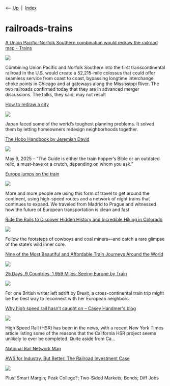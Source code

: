 <div class="nav">

⟵ [Up](index.html)  \|  [Index](index.html)

</div>

# railroads-trains

<div class="cards">

<div class="card">

<div class="card-title">

[A Union Pacific-Norfolk Southern combination would redraw the railroad
map -
Trains](https://www.trains.com/trn/news-reviews/news-wire/a-union-pacific-norfolk-southern-combination-would-redraw-the-railroad-map/)

</div>

<div class="card-image">

[![](https://www.trains.com/wp-content/uploads/2025/07/TRN_UP_NS_Lassen.jpg)](https://www.trains.com/trn/news-reviews/news-wire/a-union-pacific-norfolk-southern-combination-would-redraw-the-railroad-map/)

</div>

Combining Union Pacific and Norfolk Southern into the first
transcontinental railroad in the U.S. would create a 52,215-mile
colossus that could offer seamless service from coast to coast,
bypassing longtime interchange choke points in Chicago and at gateways
along the Mississippi River. The two railroads confirmed today that they
are in advanced merger discussions. The talks, they said, may not result

</div>

<div class="card">

<div class="card-title">

[How to redraw a
city](https://worksinprogress.co/issue/how-to-redraw-a-city)

</div>

<div class="card-image">

[![](https://lh7-rt.googleusercontent.com/docsz/AD_4nXeyL3rK9korFgyxTePlX9o7sLuHtyRyxlc2RLYhBzkGLx68U_LS1DvmJ5T3e0G31p6okySv5FMWkULm9vP74BlEqUc0279Hq6N2iPUYjNmm2NXSofIevCmwW5k7zGQOnRR5en2eFA?key=08h8Jndk-Tm2I-jLMzW21wcf)](https://worksinprogress.co/issue/how-to-redraw-a-city)

</div>

Japan faced some of the world’s toughest planning problems. It solved
them by letting homeowners redesign neighborhoods together.

</div>

<div class="card">

<div class="card-title">

[The Hobo Handbook by Jeremiah
David](https://www.theparisreview.org/blog/2025/05/09/the-hobo-handbook/?src=longreads)

</div>

<div class="card-image">

[![](https://www.theparisreview.org/blog/wp-content/uploads/2025/04/tpr-hadada-roundell-logo-1.png)](https://www.theparisreview.org/blog/2025/05/09/the-hobo-handbook/?src=longreads)

</div>

May 9, 2025 – “The Guide is either the train hopper’s Bible or an
outdated relic, a must-have or a crutch, depending on whom you ask.”

</div>

<div class="card">

<div class="card-title">

[Europe jumps on the
train](https://english.elpais.com/climate/2024-09-01/europe-jumps-on-the-train.html)

</div>

<div class="card-image">

[![](https://imagenes.elpais.com/resizer/v2/JPJPJOLDFNEENHT6ORM2EGII5A.jpg?auth=e8b8ee8adc23529853920861980474819746dfe93efeeb4a2ca5d2636b02d168&width=1200)](https://english.elpais.com/climate/2024-09-01/europe-jumps-on-the-train.html)

</div>

More and more people are using this form of travel to get around the
continent, using high-speed routes and a network of night trains that
continues to expand. We traveled from Madrid to Prague and witnessed how
the future of European transportation is clean and fast

</div>

<div class="card">

<div class="card-title">

[Ride the Rails to Discover Hidden History and Incredible Hiking in
Colorado](https://www.atlasobscura.com/articles/ride-the-rails-to-discover-hidden-history-and-incredible-hiking-in-colorado)

</div>

<div class="card-image">

[![](https://img.atlasobscura.com/ldb4qxZFqaXi9VLPJkIAUfkAvAiMV7qNWPwA7bV55Qg/rt:fit/w:600/q:81/sm:1/scp:1/ar:1/aHR0cHM6Ly9hdGxh/cy1kZXYuczMuYW1h/em9uYXdzLmNvbS8y/MDI0LzA2LzEyLzIx/LzI0LzQ0LzUzOGVi/Yjc1LThhNGYtNGU1/Yy05MTgwLTUxYTY0/MjdhODhlOC9GaW5h/bHMtMy5qcGc.jpg)](https://www.atlasobscura.com/articles/ride-the-rails-to-discover-hidden-history-and-incredible-hiking-in-colorado)

</div>

Follow the footsteps of cowboys and coal miners—and catch a rare glimpse
of the state’s wild inner core.

</div>

<div class="card">

<div class="card-title">

[Nine of the Most Beautiful and Affordable Train Journeys Around the
World](https://suitcasemag.com/articles/nine-beautiful-affordable-train-journeys)

</div>

<div class="card-image">

[![](https://images.suitcasemag.com/wp-content/uploads/2023/10/10205432/nine-of-the-most-beautiful-and-affordable-train-journeys-around-the-world_652cdc1e7e2f4.jpeg)](https://suitcasemag.com/articles/nine-beautiful-affordable-train-journeys)

</div>

</div>

<div class="card">

<div class="card-title">

[25 Days, 9 Countries, 1,959 Miles: Seeing Europe by
Train](https://clicks.getpocket.com/f/a/-33TgylbvNfIIcfOKEN4Qw~~/AAQRxQA~/RgRlM9tLP4QPAWh0dHBzOi8vd3d3LmFmYXIuY29tL21hZ2F6aW5lL2EtYnJpdGlzaC13cml0ZXItcmVkaXNjb3ZlcnMtd2hhdC1pdC1tZWFucy10by1iZS1ldXJvcGVhbi1ieS10cmFpbj91dG1fbWVkaXVtPWVtYWlsJnV0bV9zb3VyY2U9cG9ja2V0X2hpdHMmdXRtX2NhbXBhaWduPVBPQ0tFVF9ISVRTLUVOLURBSUxZLVJFQ1MtMjAyMl8xMF8yMCZzcG9uc29yZWQ9MCZwb3NpdGlvbj05JnNjaGVkdWxlZF9jb3JwdXNfaXRlbV9pZD1iMjI4YTkwNi0yOTE2LTRhYWYtYjI5Yi1hNzk1ZmQyMTcwZWFXA3NwY0IKY05LVlFj-QpMq1IQYmpwY2pwQGdtYWlsLmNvbVgEAAABzA~~)

</div>

<div class="card-image">

[![](https://afar.brightspotcdn.com/dims4/default/82aa5a7/2147483647/strip/true/crop/1440x720+0+0/resize/1440x720!/quality/90/?url=https%3A%2F%2Fk3-prod-afar-media.s3.us-west-2.amazonaws.com%2Fbrightspot%2Fb4%2F0c%2Fb8d565cd46799381b13913f7e9cd%2Fepic-trips-eurotrains-01-lede.jpg)](https://clicks.getpocket.com/f/a/-33TgylbvNfIIcfOKEN4Qw~~/AAQRxQA~/RgRlM9tLP4QPAWh0dHBzOi8vd3d3LmFmYXIuY29tL21hZ2F6aW5lL2EtYnJpdGlzaC13cml0ZXItcmVkaXNjb3ZlcnMtd2hhdC1pdC1tZWFucy10by1iZS1ldXJvcGVhbi1ieS10cmFpbj91dG1fbWVkaXVtPWVtYWlsJnV0bV9zb3VyY2U9cG9ja2V0X2hpdHMmdXRtX2NhbXBhaWduPVBPQ0tFVF9ISVRTLUVOLURBSUxZLVJFQ1MtMjAyMl8xMF8yMCZzcG9uc29yZWQ9MCZwb3NpdGlvbj05JnNjaGVkdWxlZF9jb3JwdXNfaXRlbV9pZD1iMjI4YTkwNi0yOTE2LTRhYWYtYjI5Yi1hNzk1ZmQyMTcwZWFXA3NwY0IKY05LVlFj-QpMq1IQYmpwY2pwQGdtYWlsLmNvbVgEAAABzA~~)

</div>

For one British writer left adrift by Brexit, a cross-continental train
trip might be the best way to reconnect with her European neighbors.

</div>

<div class="card">

<div class="card-title">

[Why high speed rail hasn’t caught on – Casey Handmer's
blog](https://caseyhandmer.wordpress.com/2022/10/11/why-high-speed-rail-hasnt-caught-on)

</div>

<div class="card-image">

[![](https://caseyhandmer.wordpress.com/wp-content/uploads/2022/10/image.png)](https://caseyhandmer.wordpress.com/2022/10/11/why-high-speed-rail-hasnt-caught-on)

</div>

High Speed Rail (HSR) has been in the news, with a recent New York Times
article listing some of the reasons that the California HSR project
seems unlikely to ever be completed. Quite aside from Ca…

</div>

<div class="card">

<div class="card-title">

[National Rail Network
Map](https://www.arcgis.com/apps/mapviewer/index.html?webmap=96ec03e4fc8546bd8a864e39a2c3fc41)

</div>

</div>

<div class="card">

<div class="card-title">

[AWS for Industry, But Better: The Railroad Investment
Case](https://www.thediff.co/p/aws-for-industry-but-better-the-railroad)

</div>

<div class="card-image">

[![](https://www.thediff.co/content/images/image/fetch/w_1200,h_600,c_limit,f_jpg,q_auto:good,fl_progressive:steep/https-3a-2f-2fbucketeer-e05bbc84-baa3-437e-9518-adb32be77984.s3.amazonaws.com-2fpublic-2fimages-2f73df801a-75a9-4c9e-a54f-95c3d8a919bd_1398x821.jpg)](https://www.thediff.co/p/aws-for-industry-but-better-the-railroad)

</div>

Plus! Smart Margin; Peak College?; Two-Sided Markets; Bonds; Diff Jobs

</div>

</div>
